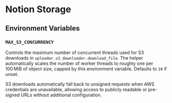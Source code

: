 # Notion Storage

## Environment Variables

### `MAX_S3_CONCURRENCY`
Controls the maximum number of concurrent threads used for S3 downloads in
`uploader.s3_downloader.download_file`. The helper automatically scales the
number of worker threads to roughly one per 100 MiB of object size, capped by
this environment variable. Defaults to `10` if unset.

S3 downloads automatically fall back to unsigned requests when AWS credentials
are unavailable, allowing access to publicly readable or pre-signed URLs
without additional configuration.

